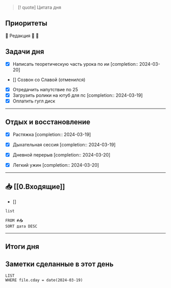 > [! quote] Цитата дня
> 

## Приоритеты
🔴 Редакция
🔴
🔴

## Задачи дня
- [x] Написать теоретическую часть урока по ии  [completion:: 2024-03-20]
- [] Созвон со Славой (отменился)
- [x] Отредачить напутствие по 25
- [x] Загрузить ролики на ютуб для пс  [completion:: 2024-03-19]
- [x] Оплатить гугл диск

---
## Отдых и восстановление
- [x] Растяжка  [completion:: 2024-03-19]
- [x] Дыхательная сессия  [completion:: 2024-03-19]
- [x] Дневной перерыв  [completion:: 2024-03-20]
- [x] Легкий ужин  [completion:: 2024-03-20]


---
## 📥 [[0.Входящие]]
- [] 



```dataview
list
	
FROM #📥
SORT дата DESC
```


---
## Итоги дня





## Заметки сделанные в этот день
```dataview
LIST
WHERE file.cday = date(2024-03-19)
```

